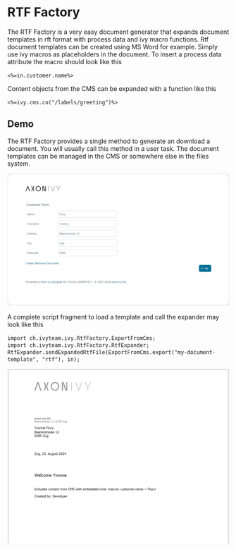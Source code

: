 <!--
Dear developer!     

When you create your very valuable documentation, please be aware that this Readme.md is not only published on github. This documentation is also processed automatically and published on our website. For this to work, the two headings "Demo" and "Setup" must not be changed
-->

# RTF Factory

The RTF Factory is a very easy document generator that expands document templates in rft format with process data and ivy macro functions.
Rtf document templates can be created using MS Word for example. Simply use ivy macros as placeholders in the document.
To insert a process data attribute the macro should look like this 
```
<%=in.customer.name%>
```
Content objects from the CMS can be expanded with a function like this 
```
<%=ivy.cms.co("/labels/greeting")%>     
```


## Demo

The RTF Factory provides a single method to generate an download a document. You will usually call this method in a user task.
The document templates can be managed in the CMS or somewhere else in the files system. 

![Demo-Dialog](images/DemoDialog.png)

A complete script fragment to load a template and call the expander may look like this

```
import ch.ivyteam.ivy.RtfFactory.ExportFromCms;
import ch.ivyteam.ivy.RtfFactory.RtfExpander;
RtfExpander.sendExpandedRtfFile(ExportFromCms.export("my-document-template", "rtf"), in);
```

![Generated-Document](images/GeneratedDocument.png)




